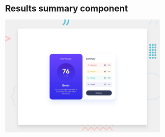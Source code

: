 # Results summary component

![Design preview for the Results summary component coding challenge](./src/assets/design/desktop-preview.jpg)
